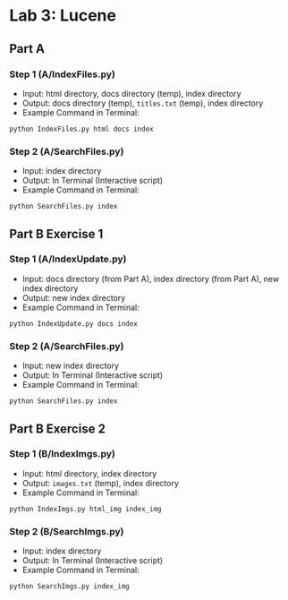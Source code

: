 # Lab 3: Lucene

## Part A

### Step 1 (A/IndexFiles.py)

* Input: html directory, docs directory (temp), index directory
* Output: docs directory (temp), `titles.txt` (temp), index directory
* Example Command in Terminal:
```
python IndexFiles.py html docs index
```

### Step 2 (A/SearchFiles.py)

* Input: index directory
* Output: In Terminal (Interactive script)
* Example Command in Terminal:
```
python SearchFiles.py index
```

## Part B Exercise 1

### Step 1 (A/IndexUpdate.py)

* Input: docs directory (from Part A), index directory (from Part A), new index directory
* Output: new index directory
* Example Command in Terminal:
```
python IndexUpdate.py docs index
```

### Step 2 (A/SearchFiles.py)

* Input: new index directory
* Output: In Terminal (Interactive script)
* Example Command in Terminal:
```
python SearchFiles.py index
```

## Part B Exercise 2

### Step 1 (B/IndexImgs.py)

* Input: html directory, index directory
* Output: `images.txt` (temp), index directory
* Example Command in Terminal:
```
python IndexImgs.py html_img index_img
```

### Step 2 (B/SearchImgs.py)

* Input: index directory
* Output: In Terminal (Interactive script)
* Example Command in Terminal:
```
python SearchImgs.py index_img
```